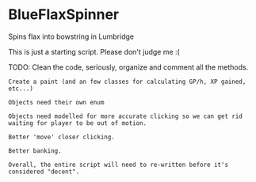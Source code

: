 BlueFlaxSpinner
===============

Spins flax into bowstring in Lumbridge


This is just a starting script. Please don't judge me :(


TODO:
	Clean the code, seriously, organize and comment all the methods.
	
	Create a paint (and an few classes for calculating GP/h, XP gained, etc...)
	
	Objects need their own enum
	
	Objects need modelled for more accurate clicking so we can get rid waiting for player to be out of motion.
	
	Better 'move' closer clicking.
	
	Better banking.
	
	Overall, the entire script will need to re-written before it's considered "decent".
	
	
